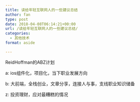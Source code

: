 ```yaml
---
title: 读给年轻互联网人的一些建议总结
author: fan
type: post
date: 2018-04-08T06:14:21+00:00
url: /读给年轻互联网人的一些建议总结/
categories:
  - 其他技术
format: aside

---
```

ReidHoffman的ABZ计划
  
a: ios组件化，项目化，当下职业发展方向
  
b: 大前端，全栈创业，文章分享，连接人与事，支线职业知识储备
  
z: 投资理财，应对最糟糕的情况
